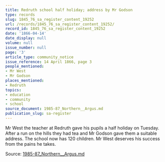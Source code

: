 ```yaml
---
title: Redruth school half holiday; address by Mr Godson
type: records
slug: 1845_76_sa_register_content_19252
url: /records/1845_76_sa_register_content_19252/
record_id: 1845_76_sa_register_content_19252
date: '1866-04-14'
date_display: null
volume: null
issue_number: null
page: '3'
article_type: community_notice
issue_reference: 14 April 1866, page 3
people_mentioned:
- Mr West
- Mr Godson
places_mentioned:
- Redruth
topics:
- education
- community
- school
source_document: 1985-87_Northern__Argus.md
publication_slug: sa-register
---
```


Mr West the teacher at Redruth gave his pupils a half holiday on Tuesday.  After a run on the hills they had tea and Mr Godson gave them a suitable address.  The school now has 120 children.  Mr West deserves his success from the pains he takes.

Source: [1985-87_Northern__Argus.md](/downloads/markdown/1985-87_Northern__Argus.md)
